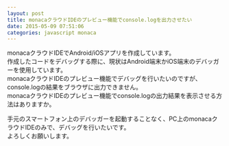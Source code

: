 ```yaml
---
layout: post
title: monacaクラウドIDEのプレビュー機能でconsole.logを出力させたい
date: 2015-05-09 07:51:06
categories: javascript monaca
---
```

<p>monacaクラウドIDEでAndroid/iOSアプリを作成しています。<br>
作成したコードをデバッグする際に、現状はAndroid端末かiOS端末のデバッガーを使用しています。<br>
monacaクラウドIDEのプレビュー機能でデバッグを行いたいのですが、console.logの結果をブラウザに出力できません。<br>
monacaクラウドIDEのプレビュー機能でconsole.logの出力結果を表示させる方法はありますか。</p>

<p>手元のスマートフォン上のデバッガーを起動することなく、PC上のmonacaクラウドIDEのみで、デバッグを行いたいです。<br>
よろしくお願いします。</p>
